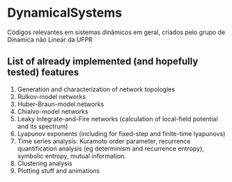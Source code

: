 # DynamicalSystems
Códigos relevantes em sistemas dinâmicos em geral, criados pelo grupo de Dinamica não Linear da UFPR

## List of already implemented (and hopefully tested) features
1. Generation and characterization of network topologies
2. Rulkov-model networks
3. Huber-Braun-model networks 
4. Chialvo-model networks
5. Leaky Integrate-and-Fire networks (calculation of local-field potential and its spectrum)
6. Lyapunov exponents (including for fixed-step and finite-time lyapunovs)
7. Time series analysis: Kuramoto order parameter, recurrence quantification analysis (eg determinism and recurrence entropy), symbolic entropy, mutual information.
8. Clustering analysis
9. Plotting stuff and animations
